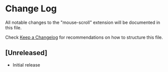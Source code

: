# Change Log

All notable changes to the "mouse-scroll" extension will be documented in this file.

Check [Keep a Changelog](http://keepachangelog.com/) for recommendations on how to structure this file.

## [Unreleased]

- Initial release